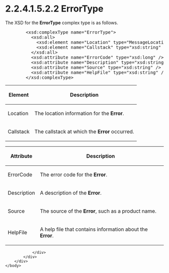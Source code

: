 <html dir="LTR" xmlns:mshelp="http://msdn.microsoft.com/mshelp" xmlns:ddue="http://ddue.schemas.microsoft.com/authoring/2003/5" xmlns:xlink="http://www.w3.org/1999/xlink" xmlns:tool="http://www.microsoft.com/tooltip">
    <head>
        <meta http-equiv="Content-Type" content="text/html; CHARSET=utf-8"></meta>
        <meta name="save" content="history"></meta>
        <title>2.2.4.1.5.2.2 ErrorType</title>
        <xml>
            <mshelp:toctitle title="2.2.4.1.5.2.2 ErrorType"></mshelp:toctitle>
            <mshelp:rltitle title="[MS-SSAS]: ErrorType"></mshelp:rltitle>
            <mshelp:keyword index="A" term="6bf1c38b-3436-4994-ab97-7ec301ea766c"></mshelp:keyword>
            <mshelp:attr name="DCSext.ContentType" value="open specification"></mshelp:attr>
            <mshelp:attr name="AssetID" value="6bf1c38b-3436-4994-ab97-7ec301ea766c"></mshelp:attr>
            <mshelp:attr name="TopicType" value="kbRef"></mshelp:attr>
            <mshelp:attr name="DCSext.Title" value="[MS-SSAS]: ErrorType" />
        </xml>
    </head>
    <body>
        <div id="header">
            <h1 class="heading">2.2.4.1.5.2.2 ErrorType</h1>
        </div>
        <div id="mainSection">
            <div id="mainBody">
                <div id="allHistory" class="saveHistory"></div>
                <div id="sectionSection0" class="section" name="collapseableSection">
                    

<p>The XSD for the <b>ErrorType</b> complex type is as follows.</p>

<dl>
<dd>
<div><pre>   &lt;xsd:complexType name=&quot;ErrorType&quot;&gt;
     &lt;xsd:all&gt;
       &lt;xsd:element name=&quot;Location&quot; type=&quot;MessageLocation&quot; minOccurs=&quot;0&quot; /&gt;
       &lt;xsd:element name=&quot;Callstack&quot; type=&quot;xsd:string&quot; minOccurs=&quot;0&quot; /&gt;
     &lt;/xsd:all&gt;
     &lt;xsd:attribute name=&quot;ErrorCode&quot; type=&quot;xsd:long&quot; /&gt;
     &lt;xsd:attribute name=&quot;Description&quot; type=&quot;xsd:string&quot; /&gt;
     &lt;xsd:attribute name=&quot;Source&quot; type=&quot;xsd:string&quot; /&gt;
     &lt;xsd:attribute name=&quot;HelpFile&quot; type=&quot;xsd:string&quot; /&gt;
   &lt;/xsd:complexType&gt;
</pre></div>
</dd></dl>

<table>
 <thead>
  <tr>
   <th>
   <p>Element</p>
   </th>
   <th>
   <p>Description</p>
   </th>
  </tr>
 </thead>
 <tr>
  <td>
  <p>Location</p>
  </td>
  <td>
  <p>The location information for the <b>Error</b>.</p>
  </td>
 </tr>
 <tr>
  <td>
  <p>Callstack</p>
  </td>
  <td>
  <p>The callstack at which the <b>Error</b> occurred.</p>
  </td>
 </tr>
</table>

<p> </p>

<table>
 <thead>
  <tr>
   <th>
   <p>Attribute</p>
   </th>
   <th>
   <p>Description</p>
   </th>
  </tr>
 </thead>
 <tr>
  <td>
  <p>ErrorCode</p>
  </td>
  <td>
  <p>The error code for the <b>Error</b>.</p>
  </td>
 </tr>
 <tr>
  <td>
  <p>Description</p>
  </td>
  <td>
  <p>A description of the <b>Error</b>.</p>
  </td>
 </tr>
 <tr>
  <td>
  <p>Source</p>
  </td>
  <td>
  <p>The source of the <b>Error</b>, such as a product
  name.</p>
  </td>
 </tr>
 <tr>
  <td>
  <p>HelpFile</p>
  </td>
  <td>
  <p>A help file that contains information about the <b>Error</b>.</p>
  </td>
 </tr>
</table>

<p> </p>


                </div>
            </div>
        </div>
    </body>
</html>